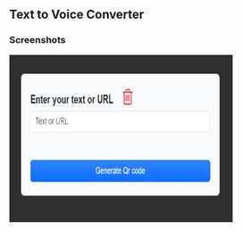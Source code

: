## Text to Voice Converter

### Screenshots

<img src="https://github.com/mustafacoban96/Javascript-beginner-projects/blob/master/Qr-Code-App/screenshots/1.png" width="400" height="300" /> 